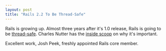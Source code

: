 ```yaml
---
layout: post
title: "Rails 2.2 To Be Thread-Safe"
---
```

Rails is growing up. Almost three years after it's 1.0 release, Rails is going to be <a href="http://weblog.rubyonrails.org/2008/8/16/josh-peek-officially-joins-the-rails-core">thread-safe</a>. Charles Nutter has the <a href="http://blog.headius.com/2008/08/qa-what-thread-safe-rails-means.html">inside scoop</a> on why it's important.

Excellent work, Josh Peek, freshly appointed Rails core member.